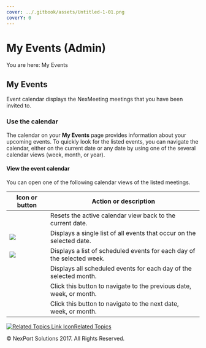 ```yaml
---
cover: ../.gitbook/assets/Untitled-1-01.png
coverY: 0
---
```


# My Events (Admin)

You are here: My Events

## My Events <a href="#kanchor8" id="kanchor8"></a>

Event calendar displays the NexMeeting meetings that you have been invited to.

### Use the calendar

The calendar on your **My Events** page provides information about your upcoming events. To quickly look for the listed events, you can navigate the calendar, either on the current date or any date by using one of the several calendar views (week, month, or year).

&#x20;

#### View the event calendar

You can open one of the following calendar views of the listed meetings.

&#x20;

| Icon or button                                                                                                                                              | Action or description                                                  |
| ----------------------------------------------------------------------------------------------------------------------------------------------------------- | ---------------------------------------------------------------------- |
| <img src="https://www.nexportcampus.com/Content/Guides/aweb/Content/Resources/Images/Common_Screens_Icons/Today.png" alt="" data-size="original">           | Resets the active calendar view back to the current date.              |
| ![](https://www.nexportcampus.com/Content/Guides/aweb/Content/Resources/Images/Common\_Screens\_Icons/Day.png)                                              | Displays a single list of all events that occur on the selected date.  |
| ![](https://www.nexportcampus.com/Content/Guides/aweb/Content/Resources/Images/Common\_Screens\_Icons/Week.png)                                             | Displays a list of scheduled events for each day of the selected week. |
| <img src="https://www.nexportcampus.com/Content/Guides/aweb/Content/Resources/Images/Common_Screens_Icons/Month.png" alt="" data-size="original">           | Displays all scheduled events for each day of the selected month.      |
| <img src="https://www.nexportcampus.com/Content/Guides/aweb/Content/Resources/Images/Common_Screens_Icons/Previous_button.png" alt="" data-size="original"> | Click this button to navigate to the previous date, week, or month.    |
| <img src="https://www.nexportcampus.com/Content/Guides/aweb/Content/Resources/Images/Common_Screens_Icons/Next_button.png" alt="" data-size="original">     | Click this button to navigate to the next date, week, or month.        |

&#x20;

[![Related Topics Link Icon](https://www.nexportcampus.com/Content/Guides/aweb/Skins/Default/Stylesheets/Images/transparent.gif)Related Topics](javascript:void\(0\);)

&#x20;

© NexPort Solutions 2017. All Rights Reserved.
